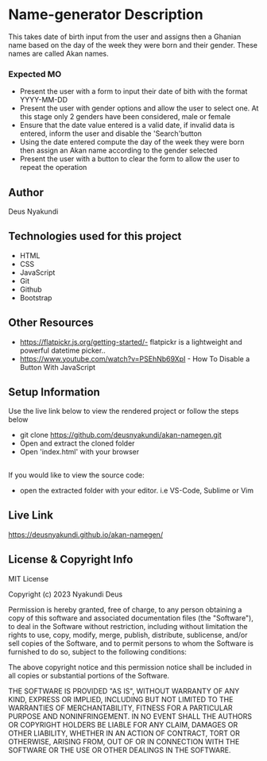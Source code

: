 # Name-generator Description
This takes date of birth input from the user and assigns then a Ghanian name based on the day of the week they were born and their gender.
These names are called Akan names. 

### Expected MO
* Present the user with a form to input their date of bith with the format YYYY-MM-DD
* Present the user with gender options and allow the user to select one. At this stage only 2 genders have been considered, male or female
* Ensure that the date value entered is a valid date, if invalid data is entered, inform the user and disable the 'Search'button 
* Using the date entered compute the day of the week they were born then assign an Akan name according to the gender selected 
* Present the user with a button to clear the form to allow the user to repeat the operation


## Author
Deus Nyakundi

## Technologies used for this project

- HTML
- CSS
- JavaScript
- Git
- Github
- Bootstrap

## Other Resources
- https://flatpickr.js.org/getting-started/- flatpickr is a lightweight and powerful datetime picker..
- https://www.youtube.com/watch?v=PSEhNb69XpI - How To Disable a Button With JavaScript

## Setup Information

Use the live link below to view the rendered project or follow the steps below

- git clone https://github.com/deusnyakundi/akan-namegen.git
- Open and extract the cloned folder
- Open 'index.html' with your browser

##
If you would like to view the source code:
- open the extracted folder with your editor. i.e VS-Code, Sublime or Vim

## Live Link

https://deusnyakundi.github.io/akan-namegen/


## License & Copyright Info

MIT License

Copyright (c) 2023 Nyakundi Deus

Permission is hereby granted, free of charge, to any person obtaining a copy
of this software and associated documentation files (the "Software"), to deal
in the Software without restriction, including without limitation the rights
to use, copy, modify, merge, publish, distribute, sublicense, and/or sell
copies of the Software, and to permit persons to whom the Software is
furnished to do so, subject to the following conditions:

The above copyright notice and this permission notice shall be included in all
copies or substantial portions of the Software.

THE SOFTWARE IS PROVIDED "AS IS", WITHOUT WARRANTY OF ANY KIND, EXPRESS OR
IMPLIED, INCLUDING BUT NOT LIMITED TO THE WARRANTIES OF MERCHANTABILITY,
FITNESS FOR A PARTICULAR PURPOSE AND NONINFRINGEMENT. IN NO EVENT SHALL THE
AUTHORS OR COPYRIGHT HOLDERS BE LIABLE FOR ANY CLAIM, DAMAGES OR OTHER
LIABILITY, WHETHER IN AN ACTION OF CONTRACT, TORT OR OTHERWISE, ARISING FROM,
OUT OF OR IN CONNECTION WITH THE SOFTWARE OR THE USE OR OTHER DEALINGS IN THE
SOFTWARE.





